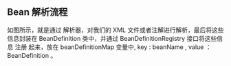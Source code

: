 


## Bean 解析流程
如图所示，就是通过 解析器，对我们的 XML 文件或者注解进行解析，最后将这些信息封装在 BeanDefinition 类中，并通过 BeanDefinitionRegistry 接口将这些信息 注册 起来，放在 beanDefinitionMap 变量中, key : beanName , value ：BeanDefinition 。
